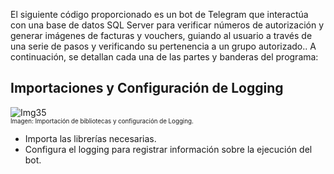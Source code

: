 El siguiente código proporcionado es un bot de Telegram que 
interactúa con una base de datos SQL Server para verificar números 
de autorización y generar imágenes de facturas y vouchers, guiando 
al usuario a través de una serie de pasos y verificando su 
pertenencia a un grupo autorizado.. A continuación, se detallan 
cada una de las partes y banderas del programa:

## Importaciones y Configuración de Logging

![Img35](/img/bot/img35.png)\
<sub><sup>Imagen: Importación de bibliotecas y configuración de Logging.</sup></sub>

- Importa las librerías necesarias. 
- Configura el logging para registrar información sobre la ejecución del bot.
